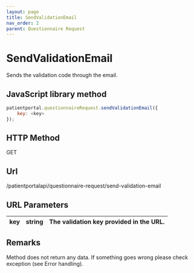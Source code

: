 ```yaml
---
layout: page
title: SendValidationEmail
nav_order: 2
parent: Questionnaire Request
---
```


# SendValidationEmail

Sends the validation code through the email.

## JavaScript library method

```javascript
patientportal.questionnaireRequest.sendValidationEmail({
    key: <key>
});
```

## HTTP Method

GET

## ****Url****

/patientportalapi/questionnaire-request/send-validation-email

## URL Parameters

| key | string | The validation key provided in the URL. |
| --- | --- | --- |

## Remarks

Method does not return any data. If something goes wrong please check exception (see Error handling).
